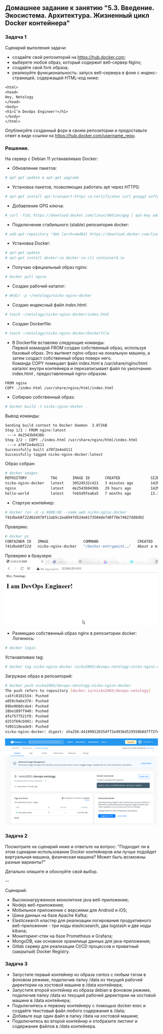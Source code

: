 ## Домашнее задание к занятию "5.3. Введение. Экосистема. Архитектура. Жизненный цикл Docker контейнера"  

### Задача 1  

Сценарий выполения задачи:  

- создайте свой репозиторий на https://hub.docker.com;  
- выберете любой образ, который содержит веб-сервер Nginx;  
- создайте свой fork образа;  
- реализуйте функциональность: запуск веб-сервера в фоне с индекс-страницей, содержащей HTML-код ниже:  
```
<html>
<head>
Hey, Netology
</head>
<body>
<h1>I’m DevOps Engineer!</h1>
</body>
</html>
```
Опубликуйте созданный форк в своем репозитории и предоставьте ответ в виде ссылки на https://hub.docker.com/username_repo.  

### Решение.  
На сервер с Debian 11 устанавливаю Docker:  

- Обновление пакетов:  
```bash
# apt-get update & apt-get upgrade
```  

- Установка пакетов, позволяющих работать apt через HTTPS:  
```bash
# apt-get install apt-transport-https ca-certificates curl gnupg2 software-properties-common
```

- Добавление GPG ключа:  
```bash
# curl -fsSL https://download.docker.com/linux/debian/gpg | apt-key add -
```

- Подключение стабильного (stable) репозитория docker:  
```bash
# add-apt-repository "deb [arch=amd64] https://download.docker.com/linux/debian $(lsb_release -cs) stable"
```

- Установка Docker:  
```bash
# apt-get update
# apt-get install docker-ce docker-ce-cli containerd.io
```  

- Получаю официальный образ nginx:  
```bash
# docker pull nginx
```
- Создаю рабочий каталог:  
```bash
# mkdir -p ~/netology/nicko-nginx-docker
```

- Создаю индексный файл _*index.html*_:  
```bash
# touch ~/netology/nicko-nginx-docker/index.html
```

- Создаю Dockerfile:  
```bash
# touch ~/netology/nicko-nginx-docker/Dockerfile
```
- В Dockerfile вставляю следующие команды:  
Первой командой *_FROM_*  создаю собственный образ, используя базовый образ.  Это вытянет nginx-образ на локальную машину, а затем создаст собственный образ поверх него.  
Команда COPY помешает файл index.html в /usr/share/nginx/html каталог внутри контейнера и перезаписывает файл по умолчанию index.html , предоставленный nginx-образом.  
```
FROM nginx
COPY ./index.html /usr/share/nginx/html/index.html
```

- Собираю собственный образ:  
```bash
# docker build -t nicko-nginx-docker .
```
Вывод команды:  
```
Sending build context to Docker daemon  3.072kB
Step 1/2 : FROM nginx:latest
 ---> de2543b9436b
Step 2/2 : COPY ./index.html /usr/share/nginx/html/index.html
 ---> a70f2e4ed111
Successfully built a70f2e4ed111
Successfully tagged nicko-nginx-docker:latest
```
Образ собран:  
```bash
# docker images
REPOSITORY           TAG       IMAGE ID       CREATED              SIZE
nicko-nginx-docker   latest    39524532c421   3 minutes ago        142MB
nginx                latest    de2543b9436b   29 hours ago         142MB
hello-world          latest    feb5d9fea6a5   7 months ago         13.3kB
```

- Стартую контейнер:  
```bash
# docker run -d -p 8888:80 --name web nicko-nginx-docker
741dbeb8f22d62d470f12ab5c2ea894fd524e8173504de7d0f70e74827dd8d92
```
Проверяю:  
```bash
# docker ps
CONTAINER ID   IMAGE                COMMAND                  CREATED              STATUS              PORTS                                   NAMES
741dbeb8f22d   nicko-nginx-docker   "/docker-entrypoint.…"   About a minute ago   Up About a minute   0.0.0.0:8888->80/tcp, :::8888->80/tcp   web
```  
Проверяю в браузере:  
![nicko-nginx-docker](nicko-nginx-docker.jpg)  
  
  
- Размещаю собственный образ nginx в репозитории docker:  
Логинюсь:  
```bash
# docker login
```
   
Устанавливаю tag:  
```bash
# docker tag nicko-nginx-docker nicko2003/devops-netology:nicko-nginx-docker
```  
Загружаю образ в репозиторий:  
```bash
# docker push nicko2003/devops-netology:nicko-nginx-docker
The push refers to repository [docker.io/nicko2003/devops-netology]
ca5fc0181534: Pushed 
a059c9abe376: Pushed 
09be960dcde4: Pushed 
18be1897f940: Pushed 
dfe7577521f0: Pushed 
d253f69cb991: Pushed 
fd95118eade9: Pushed 
nicko-nginx-docker: digest: sha256:44199922035dff2ed936d519550b8d7f72fe4aeee892364a6cb84bf2f65a9c87 size: 1777
```
  
![nicko-nginx-docker_pushed](nicko-nginx-docker-pushed.png)  
  

### Задача 2  

Посмотрите на сценарий ниже и ответьте на вопрос: "Подходит ли в этом сценарии использование Docker контейнеров или лучше подойдет виртуальная машина, физическая машина? Может быть возможны разные варианты?"

Детально опишите и обоснуйте свой выбор.

--

Сценарий:  

- Высоконагруженное монолитное java веб-приложение;  
- Nodejs веб-приложение;  
- Мобильное приложение c версиями для Android и iOS;  
- Шина данных на базе Apache Kafka;  
- Elasticsearch кластер для реализации логирования продуктивного веб-приложения - три ноды elasticsearch, два logstash и две ноды kibana;  
- Мониторинг-стек на базе Prometheus и Grafana;  
- MongoDB, как основное хранилище данных для java-приложения;  
- Gitlab сервер для реализации CI/CD процессов и приватный (закрытый) Docker Registry.  

### Задача 3  

- Запустите первый контейнер из образа centos c любым тэгом в фоновом режиме, подключив папку /data из текущей рабочей директории на хостовой машине в /data контейнера;  
- Запустите второй контейнер из образа debian в фоновом режиме, подключив папку /data из текущей рабочей директории на хостовой машине в /data контейнера;  
- Подключитесь к первому контейнеру с помощью docker exec и создайте текстовый файл любого содержания в /data;  
- Добавьте еще один файл в папку /data на хостовой машине;  
- Подключитесь во второй контейнер и отобразите листинг и содержание файлов в /data контейнера.  
